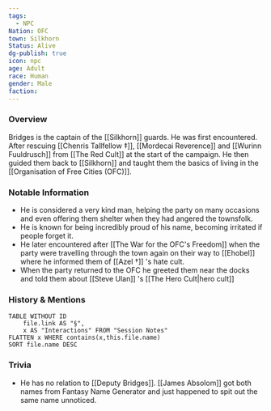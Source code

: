 ```yaml
---
tags:
  - NPC
Nation: OFC
town: Silkhorn
Status: Alive
dg-publish: true
icon: npc
age: Adult
race: Human
gender: Male
faction: 
---
```


### Overview
Bridges is the captain of the [[Silkhorn]] guards. He was first encountered. After rescuing [[Chenris Tallfellow ‡]], [[Mordecai Reverence]] and [[Wurinn Fuuldrusch]] from [[The Red Cult]] at the start of the campaign. He then guided them back to [[Silkhorn]] and taught them the basics of living in the [[Organisation of Free Cities (OFC)]].

### Notable Information 
- He is considered a very kind man, helping the party on many occasions and even offering them shelter when they had angered the townsfolk. 
- He is known for being incredibly proud of his name, becoming irritated if people forget it.
- He later encountered after [[The War for the OFC's Freedom]] when the party were travelling through the town again on their way to [[Ehobel]] where he informed them of [[Azel †]] 's hate cult.
- When the party returned to the OFC he greeted them near the docks and told them about [[Steve Ulan]] 's [[The Hero Cult|hero cult]]

### History & Mentions
```dataview
TABLE WITHOUT ID
	file.link AS "§", 
	x AS "Interactions" FROM "Session Notes"
FLATTEN x WHERE contains(x,this.file.name) 
SORT file.name DESC
```

### Trivia 
- He has no relation to [[Deputy Bridges]]. [[James Absolom]] got both names from Fantasy Name Generator and just happened to spit out the same name unnoticed.